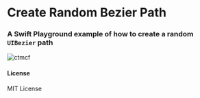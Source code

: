 # Create Random Bezier Path
### A Swift Playground example of how to create a random `UIBezier` path

![ctmcf](https://cloud.githubusercontent.com/assets/10573489/16562632/f15c7a1a-41cb-11e6-98e7-65f03b96be71.gif)

#### License
MIT License
